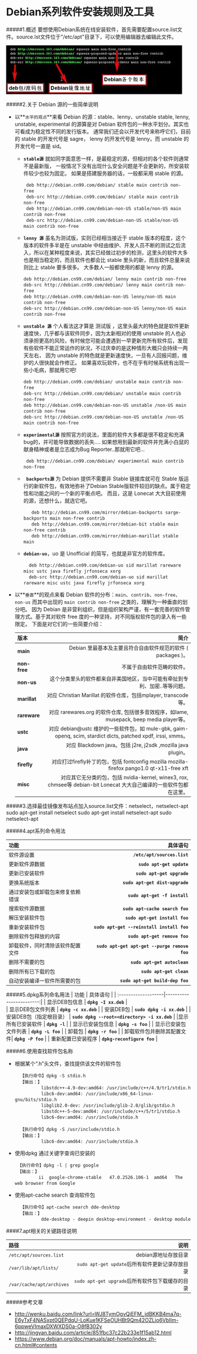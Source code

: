 Debian系列软件安装规则及工具
==========================

#####1.概述
要想使用Debian系统在线安装软件，首先需要配置source.list文件。source.lst文件位于"/etc/apt"目录下，可以使用编辑器去编辑此文件。

![sources.list](../images/sourceslist.png)


#####2.关于 Debian 源的一些简单说明

+ 以**`水平的观点`**来看 Debian 的源：stable、lenny、unstable  stable, lenny, unstable, experimental 的源算是对 Debian 软件包的一种水平划分。其实也可看成为稳定性不同的发行版本。 通常我们还会以开发代号来称呼它们，目前的 stable 的开发代号是 sagre， lenny 的开发代号是 lenny，而 unstable 的开发代号一直是 sid。  
    +  **`stable源`**  就如同字面意思一样，是最稳定的源，但相对的各个软件则通常不是最新版， 一般情况下没有出现什么安全问题是不会更新的，所安装软件较少也较为固定。  如果是搭建服务器的话，一般都采用 stable 的源。  
    
            deb http://debian.cn99.com/debian/ stable main contrib non-free 
            deb-src http://debian.cn99.com/debian/ stable main contrib non-free  
            deb http://debian.cn99.com/debian-non-US stable/non-US main contrib non-free 
            deb-src http://debian.cn99.com/debian-non-US stable/non-US main contrib non-free

    +   **`lenny 源`**  虽名为测试版，实则已经相当接近于 stable 版本的程度，这个版本的软件多半是在 unstable 中经由维护、开发人员不断的测试之后流入，所以在某种程度来说，其实已经做过初步的检测，这里头的软件大多也是相当稳定的，而且软件也都会比 stable 里头的新，而且软件总量来说则比上 stable 要多很多。 大多数人一般都使用的都是 lenny 的源。

            deb http://debian.cn99.com/debian/ lenny main contrib non-free
            deb-src http://debian.cn99.com/debian/ lenny main contrib non-free
            deb http://debian.cn99.com/debian-non-US lenny/non-US main contrib non-free
            deb-src http://debian.cn99.com/debian-non-US lenny/non-US main contrib non-free   

    +   **`unstable 源`**  个人看法这才算是 测试版 ，这里头最大的特色就是软件更新速度快，几乎都与该软件同步，因为太新相对的使用 unstable 的人也必须承担更高的风险，有时候您可能会遭遇到一早更新完所有软件后，发现有些软件不能正常运作的状况，不过庆幸的是这种情形大概只会持续一两天左右， 因为 unstable 的特色就是更新速度快，一旦有人回报问题，维护的人很快就会作修正。 如果喜欢玩软件，也不在乎有时候系统有出现一些小毛病，那就用它吧! 

            deb http://debian.cn99.com/debian/ unstable main contrib non-free 
            deb-src http://debian.cn99.com/debian/ unstable main contrib non-free  
            deb http://debian.cn99.com/debian-non-US unstable /non-US main contrib non-free 
            deb-src http://debian.cn99.com/debian-non-US unstable /non-US main contrib non-free   

    +  **`experimental源`**  按照官方的说法，里面的软件大多都是很不稳定和充满bug的，并可能导致数据的丢失…. 如果想用到最新的软件并充满小白鼠的献身精神或者是立志成为Bug Reporter..那就用它吧… 
    
            deb http://debian.cn99.com/debian/ experimental main contrib non-free

   + **` backports源`**  为 Debian 提供不需要非 Stable 链接库就可在 Stable 版运行的新软件包，有效地弥补了Debian Stable版软件较旧的缺点。属于稳定性和功能之间的一个新的平衡点吧。  而且，这是 Lonecat 大大目前使用的源，还想什么，就选它吧。  

            deb http://debian.cn99.com/mirror/debian-backports sarge-backports main non-free contrib 
            deb http://debian.cn99.com/mirror/debian-bit stable main non-free contrib 
            deb http://debian.cn99.com/mirror/debian-marillat stable main  

    + **`debian-uo`**，uo 是 Unofficial 的简写，也就是非官方的软件库。  
            
            deb http://debian.cn99.com/debian-uo sid marillat rareware misc ustc java firefly jrfonseca xorg 
            deb-src http://debian.cn99.com/debian-uo sid marillat rareware misc ustc java firefly jrfonseca xorg 


+ 以**`垂直`**的观点来看 Debian 软件的分布：`main`、`contrib`、`non-free`、`non-us` 而其中出现的 `main contrib non-free` 之类的，理解为一种垂直的划分吧。  因为 Debian 是非营利组织，但是组织架构严谨，有一套完善的软件管理方式。基于其对软件 free 度的一种坚持，对不同版权软件包的录入有一些限定。 下面是对它们的一些简要介绍：  


    | 版本               |           简介       |
    | :-------------------|------------------------:| 
    | **main** |    Debian 里最基本及主要且符合自由软件规范的软件 ( packages )。|  contrib     这里头软件虽然可以在 Debian ( non-free ) 软件。 
    | **non-free**   |不属于自由软件范畴的软件。 | 
    | **non-us**    | 这个分类里头的软件都来自非美国地区，当中可能有牵扯到专利、加密..等等问题。|
    |**marillat** |   对应 Christian Marillat 的软件仓库，包括mplayer, transcode等。  |
    |**rareware** |  对应 rarewares.org 的软件仓库, 包括很多音效程序，如lame, musepack, beep media player等。 | 
    | **ustc**   |   对应 debian@ustc 维护的一些软件包，如 mule-gbk, gaim-openq, scim, stardict dicts, patched xpdf, irssi, xmms。| 
    |  **java**  |     对应 Blackdown java。包括 j2re, j2sdk ,mozilla java plugin。| 
    |   **firefly** |     对应打过firefly补丁的包，包括 fontconfig mozilla mozilla-firefox pango1.0 qt-x11-free xft |
    |  **misc**  |    对应其它无分类的包，包括 nvidia-kernel, winex3, rox, chmsee等  debian-bit Lonecat 大大自己编译的一些软件包都在这里。|


#####3.选择最佳镜像发布站点加入source.list文件：netselect，netselect-apt
    sudo apt-get install netselect
    sudo apt-get install netselect-apt
    sudo netselect-apt

#####4.apt系列命令用法

|         功能         | 具体语句            | 
| :-------------------|------------------------:| 
| 软件源设置           | **`/etc/apt/sources.list`** |  
| 更新软件源数据       |   **`sudo apt-get update`** | 
| 更新已安装软件       |    **`sudo apt-get upgrade`** |
| 更换系统版本       |    **`sudo apt-get dist-upgrade`** |
|通过安装包或卸载包来修复依赖错误       |    **`sudo apt-get -f install`** |
| 搜索软件源数据       |    **`sudo apt-cache search foo`** |
| 解压安装软件包       |    **`sudo apt-get install foo`** |
| 重新安装软件包       |    **`sudo apt-get --reinstall install foo`** |
| 删除软件包释放的内容       |    **`sudo apt-get remove foo`** |
| 卸载软件，同时清除该软件配置文件| **`sudo apt-get apt-get --purge remove foo`** |
| 删除不需要的包       |    **`sudo apt-get autoclean`** |
| 删除所有已下载的包       |    **`sudo apt-get clean`** |
| 自动安装编译一软件所需要的包       |    **`sudo apt-get build-dep foo`** |


#####5.dpkg系列命名用法
|         功能         | 具体语句            | 
| :-------------------|------------------------:| 
| 显示DEB包信息          | **`dpkg -I xx.deb`** |  
| 显示DEB包文件列表      |   **`dpkg -c xx.deb`** | 
| 安装DEB包             |    **`sudo dpkg -i xx.deb`** |
| 安装DEB包（指定根目录） |  **`sudo dpkg --root=<directory> -i xx.deb`** |
|显示所有已安装软件       |    **`dpkg -l`** |
| 显示已安装包信息       |    **`dpkg -s foo`** |
| 显示已安装包文件列表    |    **`dpkg -L foo`** |
| 卸载包                |    **`dpkg -r foo`** |
| 卸载软件包并删除其配置文件|    **`dpkg -P foo`** |
| 重新配置已安装程序      |    **`dpkg-reconfigure foo`** |


#####6.使用查找软件包名称

+ 根据某个“.h”头文件，查找提供该文件的软件包

        【执行命令】dpkg -S stdio.h
        【输出：】
                libstdc++-4.9-dev:amd64: /usr/include/c++/4.9/tr1/stdio.h
                libc6-dev:amd64: /usr/include/x86_64-linux-gnu/bits/stdio.h
                libglib2.0-dev: /usr/include/glib-2.0/glib/gstdio.h
                libstdc++-5-dev:amd64: /usr/include/c++/5/tr1/stdio.h
                libc6-dev:amd64: /usr/include/stdio.h
        
        【执行命令】dpkg -S /usr/include/stdio.h
        【输出：】
                libc6-dev:amd64: /usr/include/stdio.h

+  使用dpkg 通过关键字查询已安装的

        【执行命令】dpkg -l | grep google
        【输出：】
                ii  google-chrome-stable   47.0.2526.106-1  amd64   The web browser from Google

+ 使用apt-cache search 查询软件包
    
        【执行命令】apt-cache search dde-desktop
        【输出：】
                dde-desktop - deepin desktop-environment - desktop module

####7.apt相关的关键路径说明

|路径|说明|
| :-------------------|------------------------:| 
|`/etc/apt/sources.list` | debian源地址存放目录|
|`/var/lib/apt/lists/` |  `sudo apt-get update`后所有软件更新记录存放目录|
|`/var/cache/apt/archives`|`sudo apt-get upgrade`后所有软件包下载缓存的目录|

#####参考文章
+ http://wenku.baidu.com/link?url=WJ8TymOgvQjEFM_jdBKKB4ma7q-E6yTxF4NASxpt0QEPdqU-LoKue1KFSeOUHBt9Qm42OZLio6VblIm-6ppweVImaxDXWXDS0a-O8fB302y
+ http://jingyan.baidu.com/article/851fbc37c22b233e1f15ab12.html
+ https://www.debian.org/doc/manuals/apt-howto/index.zh-cn.html#contents